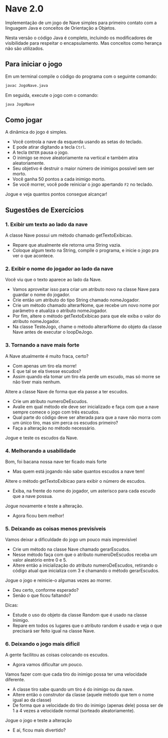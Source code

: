 # Nave 2.0

Implementação de um jogo de Nave simples para primeiro contato com a linguagem Java e conceitos de Orientação a Objetos.

Nesta versão o código Java é completo, incluindo os modificadores de visibilidade para respeitar o encapsulamento. Mas conceitos como herança não são utilizados.

## Para iniciar o jogo

Em um terminal compile o código do programa com o seguinte comando:

```bash
javac JogoNave.java
```

Em seguida, execute o jogo com o comando:

```bash
java JogoNave
```

## Como jogar

A dinâmica do jogo é simples.

- Você controla a nave da esquerda usando as setas do teclado.
- E pode atirar digitando a tecla `Ctrl`.
- A tecla `ENTER` pausa o jogo.
- O inimigo se move aleatoriamente na vertical e também atira aleatoriamente.
- Seu objetivo é destruir o maior número de inimigos possível sem ser morto.
- Você  ganha 50 pontos a cada inimigo morto.
- Se você morrer, você pode reiniciar o jogo apertando `F2` no teclado.

Jogue e veja quantos pontos consegue alcançar!

## Sugestões de Exercícios

### 1. Exibir um texto ao lado da nave

A classe Nave possui um método chamado getTextoExibicao.
- Repare que atualmente ele retorna uma String vazia.
- Coloque algum texto na String, compile o programa, e inicie o jogo pra ver o que acontece.

### 2. Exibir o nome do jogador ao lado da nave

Você viu que o texto aparece ao lado da Nave.
- Vamos aproveitar isso para criar um atributo novo na classe Nave para guardar o nome do jogador.
- Crie então um atributo do tipo String chamado nomeJogador.
- Crie um método chamado alterarNome, que recebe um novo nome por parâmetro e atualiza o atributo nomeJogador.
- Por fim, altere o método getTextoExibicao para que ele exiba o valor do atributo nomeJogador.
- Na classe TesteJogo, chame o método alterarNome do objeto da classe Nave antes de executar o loopDeJogo.

### 3. Tornando a nave mais forte

A Nave atualmente é muito fraca, certo?
- Com apenas um tiro ela morre!
- E que tal se ela tivesse escudos?
- Assim quando ela tomar um tiro ela perde um escudo, mas só morre se não tiver mais nenhum.

Altere a classe Nave de forma que ela passe a ter escudos.
- Crie um atributo numeroDeEscudos.
- Avalie em qual método ele deve ser inicializado e faça com que a nave sempre comece o jogo com três escudos.
- Qual parte do código deve ser alterada para que a nave não morra com um único tiro, mas sim perca os escudos primeiro?
- Faça a alteração no método necessário.

Jogue e teste os escudos da Nave.

### 4. Melhorando a usabilidade

Bom, foi bacana nossa nave ter ficado mais forte
- Mas quem está jogando não sabe quantos escudos a nave tem!

Altere o método getTextoExibicao para exibir o número de escudos.
- Exiba, na frente do nome do jogador, um asterisco para cada escudo que a nave possua.

Jogue novamente e teste a alteração.
- Agora ficou bem melhor!

### 5. Deixando as coisas menos previsíveis

Vamos deixar a dificuldade do jogo um pouco mais imprevisível
- Crie um método na classe Nave chamado gerarEscudos.
- Nesse método faça com que o atributo numeroDeEscudos receba um valor aleatório entre 0 e 5.
- Altere então a inicialização do atributo numeroDeEscudos, retirando o código atual que inicializa com 3 e chamando o método gerarEscudos.

Jogue o jogo e reinicie-o algumas vezes ao morrer.
- Deu certo, conforme esperado?
- Senão o que ficou faltando?

Dicas:
- Estude o uso do objeto da classe Random que é usado na classe Inimigo.
- Repare em todos os lugares que o atributo random é usado e veja o que precisará ser feito igual na classe Nave.

### 6. Deixando o jogo mais difícil

A gente facilitou as coisas colocando os escudos.
- Agora vamos dificultar um pouco.

Vamos fazer com que cada tiro do inimigo possa ter uma velocidade diferente.
- A classe tiro sabe quando um tiro é do inimigo ou da nave.
- Altere então o construtor da classe (aquele método que tem o nome igual ao da classe)
- De forma que a velocidade do tiro do inimigo (apenas dele) possa ser de 1 a 4 vezes a velocidade normal (sorteado aleatoriamente).

Jogue o jogo e teste a alteração
- E aí, ficou mais divertido?
